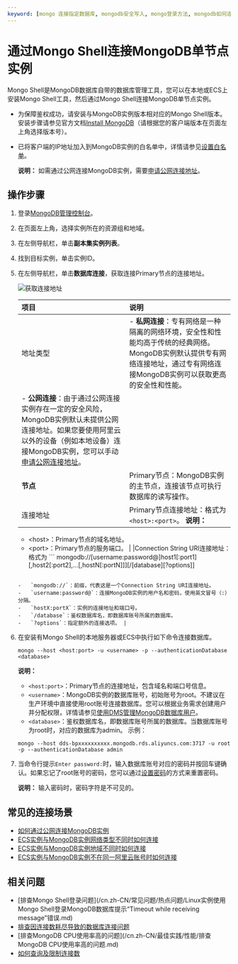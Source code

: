 ```yaml
---
keyword: [mongo 连接指定数据库, mongodb安全写入, mongo登录方法, mongodb如何连接, mongo密码登录连接数据库]
---
```


# 通过Mongo Shell连接MongoDB单节点实例

Mongo Shell是MongoDB数据库自带的数据库管理工具，您可以在本地或ECS上安装Mongo Shell工具，然后通过Mongo Shell连接MongoDB单节点实例。

-   为保障鉴权成功，请安装与MongoDB实例版本相对应的Mongo Shell版本。安装步骤请参见官方文档[Install MongoDB](https://docs.mongodb.com/manual/installation/)（请根据您的客户端版本在页面左上角选择版本号）。
-   已将客户端的IP地址加入到MongoDB实例的白名单中，详情请参见[设置白名单](/cn.zh-CN/单节点快速入门/设置白名单.md)。

    **说明：** 如需通过公网连接MongoDB实例，需要[申请公网连接地址](/cn.zh-CN/单节点快速入门/申请公网连接地址.md)。


## 操作步骤

1.  登录[MongoDB管理控制台](https://mongodb.console.aliyun.com/)。

2.  在页面左上角，选择实例所在的资源组和地域。

3.  在左侧导航栏，单击**副本集实例列表**。

4.  找到目标实例，单击实例ID。

5.  在左侧导航栏，单击**数据库连接**，获取连接Primary节点的连接地址。

    ![获取连接地址](https://static-aliyun-doc.oss-accelerate.aliyuncs.com/assets/img/zh-CN/4029615061/p13741.png)

    |项目|说明|
    |:-|:-|
    |地址类型|    -   **私网连接**：专有网络是一种隔离的网络环境，安全性和性能均高于传统的经典网络。 MongoDB实例默认提供专有网络连接地址，通过专有网络连接MongoDB实例可以获取更高的安全性和性能。
    -   **公网连接**：由于通过公网连接实例存在一定的安全风险，MongoDB实例默认未提供公网连接地址。如果您要使用阿里云以外的设备（例如本地设备）连接MongoDB实例，您可以手动[申请公网连接地址](/cn.zh-CN/单节点快速入门/申请公网连接地址.md)。 |
    |**节点**|Primary节点：MongoDB实例的主节点，连接该节点可执行数据库的读写操作。|
    |连接地址|Primary节点连接地址：格式为`<host>:<port>`。 **说明：**

    -   <host\>：Primary节点的域名地址。
    -   <port\>：Primary节点的服务端口。 |
    |Connection String URI连接地址：格式为     ```
mongodb://[username:password@]host1[:port1][,host2[:port2],...[,hostN[:portN]]][/[database][?options]]
    ```

    -   `mongodb://`：前缀，代表这是一个Connection String URI连接地址。
    -   `username:password@`：连接MongoDB实例的用户名和密码，使用英文冒号（:）分隔。
    -   `hostX:portX`：实例的连接地址和端口号。
    -   `/database`：鉴权数据库名，即数据库账号所属的数据库。
    -   `?options`：指定额外的连接选项。 |

6.  在安装有Mongo Shell的本地服务器或ECS中执行如下命令连接数据库。

    ```
    mongo --host <host:port> -u <username> -p --authenticationDatabase <database>
    ```

    **说明：**

    -   `<host:port>`：Primary节点的连接地址，包含域名和端口号信息。
    -   `<username>`：MongoDB实例的数据库账号，初始账号为root。不建议在生产环境中直接使用root账号连接数据库。您可以根据业务需求创建用户并分配权限，详情请参见[使用DMS管理MongoDB数据库用户]()。
    -   `<database>`：鉴权数据库名，即数据库账号所属的数据库。当数据库账号为root时，对应的数据库为admin。
    示例：

    ```
    mongo --host dds-bpxxxxxxxxxx.mongodb.rds.aliyuncs.com:3717 -u root -p --authenticationDatabase admin
    ```

7.  当命令行提示`Enter password:`时，输入数据库账号对应的密码并按回车键确认。如果忘记了root账号的密码，您可以通过[设置密码](/cn.zh-CN/单节点快速入门/设置密码.md)的方式来重置密码。

    **说明：** 输入密码时，密码字符是不可见的。


## 常见的连接场景

-   [如何通过公网连接MongoDB实例](/cn.zh-CN/用户指南/连接实例/如何通过公网连接MongoDB实例.md)
-   [ECS实例与MongoDB实例网络类型不同时如何连接](/cn.zh-CN/用户指南/连接实例/ECS实例与MongoDB实例网络类型不同时如何连接.md)
-   [ECS实例与MongoDB实例地域不同时如何连接](/cn.zh-CN/用户指南/连接实例/ECS实例与MongoDB实例地域不同时如何连接.md)
-   [ECS实例与MongoDB实例不在同一阿里云账号时如何连接](/cn.zh-CN/用户指南/连接实例/ECS实例与MongoDB实例不在同一阿里云账号时如何连接.md)

## 相关问题

-   [排查Mongo Shell登录问题](/cn.zh-CN/常见问题/热点问题/Linux实例使用Mongo Shell登录MongoDB数据库提示“Timeout while receiving message”错误.md)
-   [排查因连接数耗尽导致的数据库连接问题](/cn.zh-CN/常见问题/热点问题/MongoDB实例连接数耗尽导致数据库连接失败.md)
-   [排查MongoDB CPU使用率高的问题](/cn.zh-CN/最佳实践/性能/排查MongoDB CPU使用率高的问题.md)
-   [如何查询及限制连接数](/cn.zh-CN/常见问题/热点问题/如何查询及限制MongoDB实例的连接数.md)

